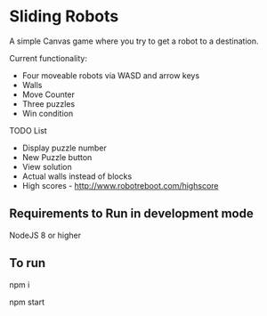 # Sliding Robots

A simple Canvas game where you try to get a robot to a destination.

Current functionality:

* Four moveable robots via WASD and arrow keys
* Walls
* Move Counter
* Three puzzles
* Win condition

TODO List

* Display puzzle number
* New Puzzle button
* View solution
* Actual walls instead of blocks
* High scores - http://www.robotreboot.com/highscore

## Requirements to Run in development mode

NodeJS 8 or higher

## To run

npm i

npm start
